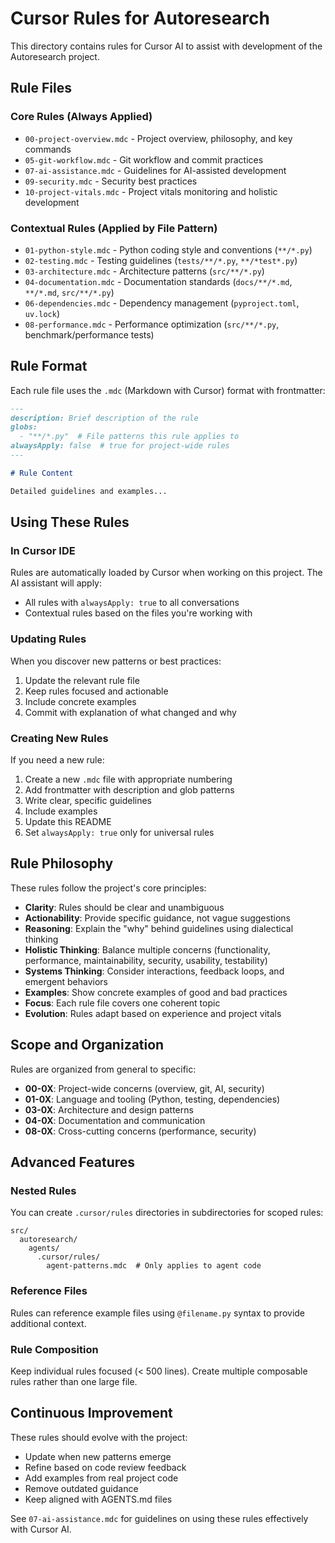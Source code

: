 # Cursor Rules for Autoresearch

This directory contains rules for Cursor AI to assist with development of the Autoresearch project.

## Rule Files

### Core Rules (Always Applied)
- `00-project-overview.mdc` - Project overview, philosophy, and key commands
- `05-git-workflow.mdc` - Git workflow and commit practices
- `07-ai-assistance.mdc` - Guidelines for AI-assisted development
- `09-security.mdc` - Security best practices
- `10-project-vitals.mdc` - Project vitals monitoring and holistic development

### Contextual Rules (Applied by File Pattern)
- `01-python-style.mdc` - Python coding style and conventions (`**/*.py`)
- `02-testing.mdc` - Testing guidelines (`tests/**/*.py`, `**/*test*.py`)
- `03-architecture.mdc` - Architecture patterns (`src/**/*.py`)
- `04-documentation.mdc` - Documentation standards (`docs/**/*.md`, `**/*.md`, `src/**/*.py`)
- `06-dependencies.mdc` - Dependency management (`pyproject.toml`, `uv.lock`)
- `08-performance.mdc` - Performance optimization (`src/**/*.py`, benchmark/performance tests)

## Rule Format

Each rule file uses the `.mdc` (Markdown with Cursor) format with frontmatter:

```markdown
---
description: Brief description of the rule
globs:
  - "**/*.py"  # File patterns this rule applies to
alwaysApply: false  # true for project-wide rules
---

# Rule Content

Detailed guidelines and examples...
```

## Using These Rules

### In Cursor IDE
Rules are automatically loaded by Cursor when working on this project. The AI assistant will apply:
- All rules with `alwaysApply: true` to all conversations
- Contextual rules based on the files you're working with

### Updating Rules
When you discover new patterns or best practices:
1. Update the relevant rule file
2. Keep rules focused and actionable
3. Include concrete examples
4. Commit with explanation of what changed and why

### Creating New Rules
If you need a new rule:
1. Create a new `.mdc` file with appropriate numbering
2. Add frontmatter with description and glob patterns
3. Write clear, specific guidelines
4. Include examples
5. Update this README
6. Set `alwaysApply: true` only for universal rules

## Rule Philosophy

These rules follow the project's core principles:
- **Clarity**: Rules should be clear and unambiguous
- **Actionability**: Provide specific guidance, not vague suggestions
- **Reasoning**: Explain the "why" behind guidelines using dialectical thinking
- **Holistic Thinking**: Balance multiple concerns (functionality, performance, maintainability, security, usability, testability)
- **Systems Thinking**: Consider interactions, feedback loops, and emergent behaviors
- **Examples**: Show concrete examples of good and bad practices
- **Focus**: Each rule file covers one coherent topic
- **Evolution**: Rules adapt based on experience and project vitals

## Scope and Organization

Rules are organized from general to specific:
- **00-0X**: Project-wide concerns (overview, git, AI, security)
- **01-0X**: Language and tooling (Python, testing, dependencies)
- **03-0X**: Architecture and design patterns
- **04-0X**: Documentation and communication
- **08-0X**: Cross-cutting concerns (performance, security)

## Advanced Features

### Nested Rules
You can create `.cursor/rules` directories in subdirectories for scoped rules:
```
src/
  autoresearch/
    agents/
      .cursor/rules/
        agent-patterns.mdc  # Only applies to agent code
```

### Reference Files
Rules can reference example files using `@filename.py` syntax to provide additional context.

### Rule Composition
Keep individual rules focused (< 500 lines). Create multiple composable rules rather than one large file.

## Continuous Improvement

These rules should evolve with the project:
- Update when new patterns emerge
- Refine based on code review feedback
- Add examples from real project code
- Remove outdated guidance
- Keep aligned with AGENTS.md files

See `07-ai-assistance.mdc` for guidelines on using these rules effectively with Cursor AI.

